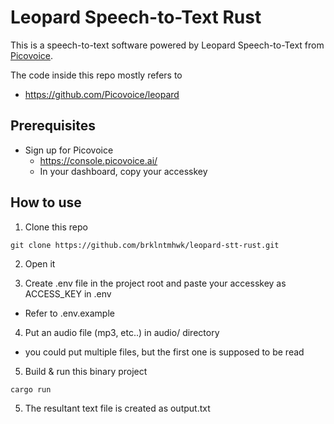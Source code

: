 # Leopard Speech-to-Text Rust

This is a speech-to-text software powered by Leopard Speech-to-Text from [Picovoice](https://picovoice.ai/).

The code inside this repo mostly refers to
- https://github.com/Picovoice/leopard

## Prerequisites

- Sign up for Picovoice
  - https://console.picovoice.ai/
  - In your dashboard, copy your accesskey

## How to use

1. Clone this repo
```
git clone https://github.com/brklntmhwk/leopard-stt-rust.git
```
2. Open it

3. Create .env file in the project root and paste your accesskey as ACCESS_KEY in .env
  - Refer to .env.example

4. Put an audio file (mp3, etc..) in audio/ directory
  - you could put multiple files, but the first one is supposed to be read

5. Build & run this binary project
```
cargo run
```

5. The resultant text file is created as output.txt
